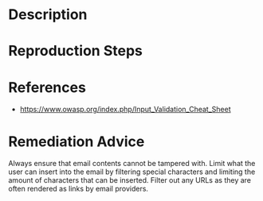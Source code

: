 # Description


# Reproduction Steps


# References

- https://www.owasp.org/index.php/Input_Validation_Cheat_Sheet


# Remediation Advice

Always ensure that email contents cannot be tampered with. Limit what the user can insert into the email by filtering special characters and limiting the amount of characters that can be inserted. Filter out any URLs as they are often rendered as links by email providers.